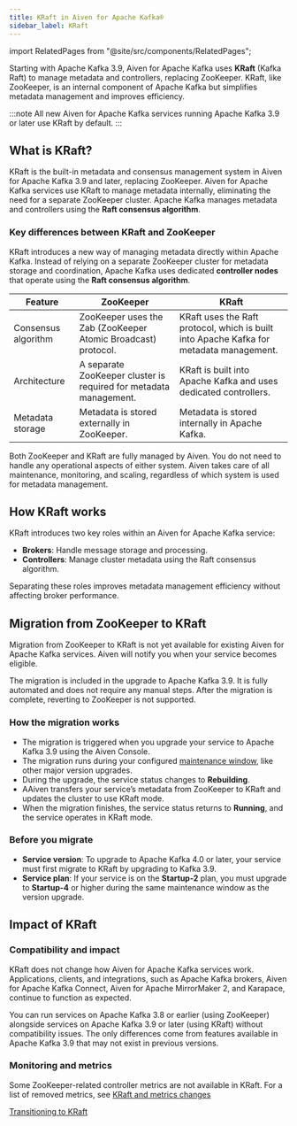 ```yaml
---
title: KRaft in Aiven for Apache Kafka®
sidebar_label: KRaft
---
```


import RelatedPages from "@site/src/components/RelatedPages";

Starting with Apache Kafka 3.9, Aiven for Apache Kafka uses **KRaft** (Kafka Raft) to manage metadata and controllers, replacing ZooKeeper.
KRaft, like ZooKeeper, is an internal component of Apache Kafka but simplifies
metadata management and improves efficiency.

:::note
All new Aiven for Apache Kafka services running Apache Kafka 3.9 or later use KRaft
by default.
:::

## What is KRaft?

KRaft is the built-in metadata and consensus management system in Aiven for Apache Kafka
3.9 and later, replacing ZooKeeper. Aiven for Apache Kafka services use KRaft to
manage metadata internally, eliminating the need for a separate ZooKeeper cluster.
Apache Kafka manages metadata and controllers using the **Raft consensus algorithm**.

### Key differences between KRaft and ZooKeeper

KRaft introduces a new way of managing metadata directly within Apache Kafka. Instead
of relying on a separate ZooKeeper cluster for metadata storage and coordination,
Apache Kafka uses dedicated **controller nodes** that operate using
the **Raft consensus algorithm**.

| Feature              | ZooKeeper                                        | KRaft                                      |
|----------------------|------------------------------------------------|--------------------------------------------|
| Consensus algorithm | ZooKeeper uses the Zab (ZooKeeper Atomic Broadcast) protocol. | KRaft uses the Raft protocol, which is built into Apache Kafka for metadata management. |
| Architecture      | A separate ZooKeeper cluster is required for metadata management. | KRaft is built into Apache Kafka and uses dedicated controllers. |
| Metadata storage  | Metadata is stored externally in ZooKeeper. | Metadata is stored internally in Apache Kafka. |

Both ZooKeeper and KRaft are fully managed by Aiven. You do not need to handle any
operational aspects of either system. Aiven takes care of all maintenance, monitoring,
and scaling, regardless of which system is used for metadata management.

## How KRaft works

KRaft introduces two key roles within an Aiven for Apache Kafka service:

- **Brokers**: Handle message storage and processing.
- **Controllers**: Manage cluster metadata using the Raft consensus algorithm.

Separating these roles improves metadata management efficiency without affecting broker
performance.

## Migration from ZooKeeper to KRaft

Migration from ZooKeeper to KRaft is not yet available for existing
Aiven for Apache Kafka services. Aiven will notify you when your service becomes eligible.

The migration is included in the upgrade to Apache Kafka 3.9. It is fully automated and
does not require any manual steps. After the migration is complete, reverting to
ZooKeeper is not supported.

### How the migration works

- The migration is triggered when you upgrade your service to Apache Kafka 3.9 using the
  Aiven Console.
- The migration runs during your configured
  [maintenance window](/docs/platform/howto/maintenance-window), like other major
  version upgrades.
- During the upgrade, the service status changes to **Rebuilding**.
- AAiven transfers your service’s metadata from ZooKeeper to KRaft and updates the
  cluster to use KRaft mode.
- When the migration finishes, the service status returns to **Running**, and the
  service operates in KRaft mode.

### Before you migrate

- **Service version**: To upgrade to Apache Kafka 4.0 or later, your service must first
  migrate to KRaft by upgrading to Kafka 3.9.
- **Service plan**: If your service is on the **Startup-2** plan, you must upgrade
  to **Startup-4** or higher during the same maintenance window as the version upgrade.

## Impact of KRaft

### Compatibility and impact

KRaft does not change how Aiven for Apache Kafka services work. Applications, clients,
and integrations, such as Apache Kafka brokers, Aiven for Apache Kafka Connect,
Aiven for Apache MirrorMaker 2, and Karapace, continue to function as expected.

You can run services on Apache Kafka 3.8 or earlier (using ZooKeeper) alongside services
on Apache Kafka 3.9 or later (using KRaft) without compatibility issues. The only
differences come from features available in Apache Kafka 3.9 that may not exist in
previous versions.

### Monitoring and metrics

Some ZooKeeper-related controller metrics are not available in KRaft. For a list of
removed metrics, see [KRaft and metrics changes](/docs/products/kafka/reference/kafka-metrics-prometheus#kraft-mode-and-metrics-changes)

<RelatedPages/>

[Transitioning to KRaft](/docs/products/kafka/concepts/upgrade-procedure#transitioning-to-kraft)

